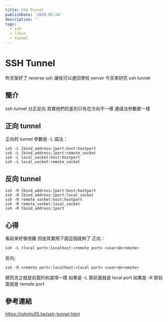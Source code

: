 ```yaml
---
title: SSH Tunnel
publishDate: '2020-02-24'
description: ''
tags:
  - ssh
  - linux
  - tunnel
---
```


# SSH Tunnel

昨天架好了 reverse ssh 讓我可以連回學校 server
今天來研究 ssh tunnel

## 簡介

ssh tunnel 分正反向
其實他們的差別只有在方向不一樣
連語法參數都一樣

## 正向 tunnel

正向的 tunnel 參數是 -L
語法：

```
ssh -L [bind_address:]port:host:hostport
ssh -L [bind_address:]port:remote_socket
ssh -L local_socket:host:hostport
ssh -L local_socket:remote_socket
```

## 反向 tunnel

```
ssh -R [bind_address:]port:host:hostport
ssh -R [bind_address:]port:local_socket
ssh -R remote_socket:host:hostport
ssh -R remote_socket:local_socket
ssh -R [bind_address:]port
```

## 心得

看起來好像很難
但是其實用下面這個就夠了
正向：

```
ssh -L <local port>:localhost:<remote port> <user>@<remote>
```

反向;

```
ssh -R <remote port>:localhost:<local port> <user>@<remote>
```

總而言之就是前面的和選項一樣
如果是 -L 那前面就是 local port
如果是 -R 那前面就是 remote port

## 參考連結

https://johnliu55.tw/ssh-tunnel.html
